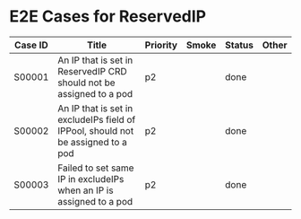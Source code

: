 # E2E Cases for ReservedIP

| Case ID | Title                                                                            | Priority | Smoke | Status | Other |
|---------|----------------------------------------------------------------------------------|----------|-------|--------|-------|
| S00001  | An IP that is set in ReservedIP CRD should not be assigned to a pod              | p2       |       | done   |       |
| S00002  | An IP that is set in excludeIPs field of IPPool, should not be assigned to a pod | p2       |       | done   |       |
| S00003  | Failed to set same IP in excludeIPs when an IP is assigned to a pod              | p2       |       | done   |       |
